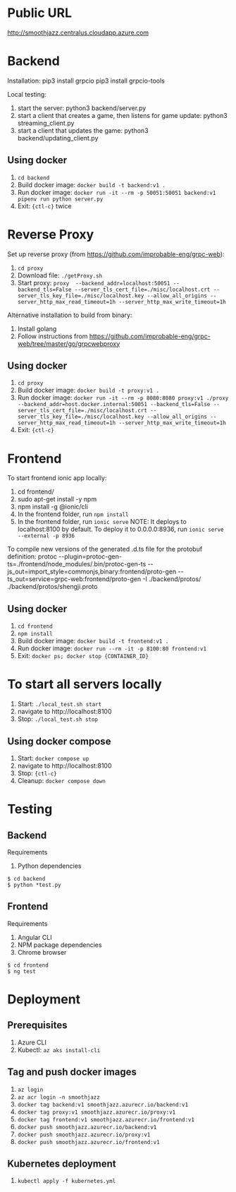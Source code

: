 # Public URL

http://smoothjazz.centralus.cloudapp.azure.com

# Backend
Installation:
pip3 install grpcio
pip3 install grpcio-tools

Local testing:
1. start the server: python3 backend/server.py
2. start a client that creates a game, then listens for game update: python3 streaming_client.py
3. start a client that updates the game: python3 backend/updating_client.py

## Using docker

1. `cd backend`
2. Build docker image: `docker build -t backend:v1 .`
3. Run docker image: `docker run -it --rm -p 50051:50051 backend:v1 pipenv run python server.py`
4. Exit: `{ctl-c}` twice

# Reverse Proxy
Set up reverse proxy (from https://github.com/improbable-eng/grpc-web):
1. `cd proxy`
2. Download file: `./getProxy.sh`
3. Start proxy: `proxy  --backend_addr=localhost:50051 --backend_tls=False --server_tls_cert_file=./misc/localhost.crt --server_tls_key_file=./misc/localhost.key --allow_all_origins --server_http_max_read_timeout=1h --server_http_max_write_timeout=1h`

Alternative installation to build from binary:
1. Install golang
2. Follow instructions from https://github.com/improbable-eng/grpc-web/tree/master/go/grpcwebproxy

## Using docker

1. `cd proxy`
2. Build docker image: `docker build -t proxy:v1 .`
3. Run docker image: `docker run -it --rm -p 8080:8080 proxy:v1 ./proxy --backend_addr=host.docker.internal:50051 --backend_tls=False --server_tls_cert_file=./misc/localhost.crt --server_tls_key_file=./misc/localhost.key --allow_all_origins --server_http_max_read_timeout=1h --server_http_max_write_timeout=1h`
4. Exit: `{ctl-c}`

# Frontend
To start frontend ionic app locally:
1. cd frontend/
2. sudo apt-get install -y npm
3. npm install -g @ionic/cli
4. In the frontend folder, run `npm install`
5. In the frontend folder, run `ionic serve`
NOTE: It deploys to localhost:8100 by default. To deploy it to 0.0.0.0:8936, run `ionic serve --external -p 8936`

To compile new versions of the generated .d.ts file for the protobuf definition:
protoc --plugin=protoc-gen-ts=./frontend/node_modules/.bin/protoc-gen-ts --js_out=import_style=commonjs,binary:frontend/proto-gen --ts_out=service=grpc-web:frontend/proto-gen -I ./backend/protos/ ./backend/protos/shengji.proto

## Using docker

1. `cd frontend`
2. `npm install`
3. Build docker image: `docker build -t frontend:v1 .`
4. Run docker image: `docker run --rm -it -p 8100:80 frontend:v1`
5. Exit: `docker ps; docker stop {CONTAINER_ID}`

# To start all servers locally
1. Start: `./local_test.sh start`
2. navigate to http://localhost:8100
3. Stop: `./local_test.sh stop`

## Using docker compose

1. Start: `docker compose up`
2. navigate to http://localhost:8100
3. Stop: `{ctl-c}`
4. Cleanup: `docker compose down`

# Testing

## Backend

Requirements
1. Python dependencies

```console
$ cd backend
$ python *test.py
```

## Frontend

Requirements
1. Angular CLI
2. NPM package dependencies
3. Chrome browser

```console
$ cd frontend
$ ng test
```
# Deployment

## Prerequisites

1. Azure CLI
2. Kubectl: `az aks install-cli`

## Tag and push docker images

1. `az login`
2. `az acr login -n smoothjazz`
3. `docker tag backend:v1 smoothjazz.azurecr.io/backend:v1`
4. `docker tag proxy:v1 smoothjazz.azurecr.io/proxy:v1`
5. `docker tag frontend:v1 smoothjazz.azurecr.io/frontend:v1`
6. `docker push smoothjazz.azurecr.io/backend:v1`
7. `docker push smoothjazz.azurecr.io/proxy:v1`
8. `docker push smoothjazz.azurecr.io/frontend:v1`

## Kubernetes deployment

1. `kubectl apply -f kubernetes.yml`

